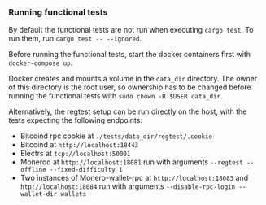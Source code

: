 ### Running functional tests

By default the functional tests are not run when executing `cargo test`. To run
them, run `cargo test -- --ignored`.

Before running the functional tests, start the docker containers first with
`docker-compose up`. 

Docker creates and mounts a volume in the `data_dir` directory. The owner of
this directory is the root user, so ownership has to be changed before running
the functional tests with `sudo chown -R $USER data_dir`.

Alternatively, the regtest setup can be run directly on the host, with the tests
expecting the following endpoints:

- Bitcoind rpc cookie at `./tests/data_dir/regtest/.cookie`
- Bitcoind at `http://localhost:18443`
- Electrs at `tcp://localhost:50001`
- Monerod at `http://localhost:18081` run with arguments `--regtest --offline --fixed-difficulty 1`
- Two instances of Monero-wallet-rpc at `http://localhost:18083` and `htp://localhost:18084` run with arguments `--disable-rpc-login --wallet-dir wallets`

